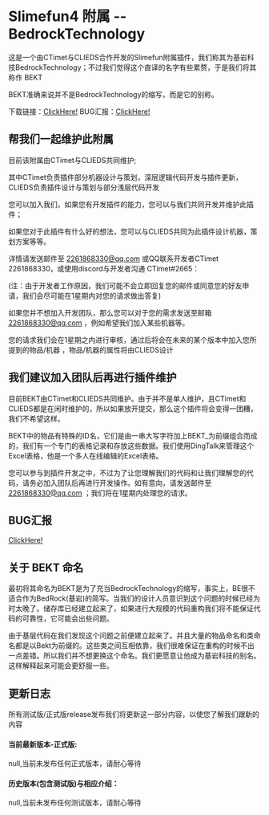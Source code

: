 # Slimefun4 附属 -- BedrockTechnology
  这是一个由CTimet与CLIEDS合作开发的Slimefun附属插件，我们称其为基岩科技BedrockTechnology；不过我们觉得这个直译的名字有些累赘，于是我们将其称作 BEKT
  
  BEKT准确来说并不是BedrockTechnology的缩写，而是它的别称。
  
  下载链接：[ClickHere!](https://github.com/CTimet/BedrockTechnology#%E5%BD%93%E5%89%8D%E6%9C%80%E6%96%B0%E7%89%88%E6%9C%AC-%E6%AD%A3%E5%BC%8F%E7%89%88)
  BUG汇报：[ClickHere!](https://github.com/CTimet/BedrockTechnology/issues)

## 帮我们一起维护此附属
  目前该附属由CTimet与CLIEDS共同维护;
  
  其中CTimet负责插件部分机器设计与策划，深层逻辑代码开发与插件更新，CLIEDS负责插件设计与策划与部分浅层代码开发
  
  您可以加入我们，如果您有开发插件的能力，您可以与我们共同开发并维护此插件；
  
  如果您对于此插件有什么好的想法，您可以与CLIEDS共同为此插件设计机器，策划方案等等。
  
  详情请发送邮件至 2261868330@qq.com 或QQ联系开发者CTimet 2261868330，或使用discord与开发者沟通 CTimet#2665：
  
  (注：由于开发者工作原因，我们可能不会立即回复您的邮件或同意您的好友申请，我们会尽可能在1星期内对您的请求做出答复)

  如果您并不想加入开发团队，那么您可以对于您的需求发送至邮箱 2261868330@qq.com ，例如希望我们加入某些机器等。

  您的请求我们会在1星期之内进行审核，通过后将会在未来的某个版本中加入您所提到的物品/机器 ，物品/机器的属性将由CLIEDS设计

## 我们建议加入团队后再进行插件维护
  目前BEKT由CTimet和CLIEDS共同维护。由于并不是单人维护，且CTimet和CLIEDS都是在闲时维护的，所以如果放开提交，那么这个插件将会变得一团糟，我们不希望这样。
  
  BEKT中的物品有特殊的ID名，它们是由一串大写字符加上BEKT_为前缀组合而成的，我们有一个专门的表格记录和存放这些数据。我们使用DingTalk来管理这个Excel表格，他是一个多人在线编辑的Excel表格。
  
  您可以参与到插件开发之中，不过为了让您理解我们的代码和让我们理解您的代码，请务必加入团队后再进行开发操作。如有意向，请发送邮件至 2261868330@qq.com ；我们将在1星期内处理您的请求。
## BUG汇报
  [ClickHere!](https://github.com/CTimet/BedrockTechnology/issues)
  
## 关于 BEKT 命名
 最初将其命名为BEKT是为了充当BedrockTechnology的缩写，事实上，BE很不适合作为BedRock(基岩)的简写。当我们的设计人员意识到这个问题的时候已经为时太晚了。储存库已经建立起来了，如果进行大规模的代码重构我们将不能保证代码的可靠性，它可能会出些问题。
  
  由于基层代码在我们发现这个问题之前便建立起来了。并且大量的物品命名和类命名都是以Bekt为前缀的。这些类之间互相依靠，我们很难保证在重构的时候不出一点差错。所以我们并不想更换这个命名。我们更愿意让他成为基岩科技的别名。这样解释起来可能会更舒服一些。
  
  
## 更新日志
  所有测试版/正式版release发布我们将更新这一部分内容，以使您了解我们跟新的内容
  
  #### 当前最新版本-正式版:
  null,当前未发布任何正式版本，请耐心等待
  
  #### 历史版本(包含测试版)与相应介绍：
  null,当前未发布任何测试版本，请耐心等待
      
